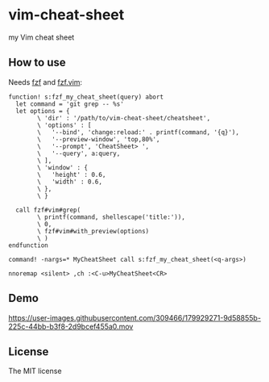 # vim-cheat-sheet

my Vim cheat sheet

## How to use

Needs [fzf](https://github.com/junegunn/fzf) and [fzf.vim](https://github.com/junegunn/fzf.vim):

```vim
function! s:fzf_my_cheat_sheet(query) abort
  let command = 'git grep -- %s'
  let options = {
        \ 'dir' : '/path/to/vim-cheat-sheet/cheatsheet',
        \ 'options' : [
        \   '--bind', 'change:reload:' . printf(command, '{q}'),
        \   '--preview-window', 'top,80%',
        \   '--prompt', 'CheatSheet> ',
        \   '--query', a:query,
        \ ],
        \ 'window' : {
        \   'height' : 0.6,
        \   'width' : 0.6,
        \ },
        \ }

  call fzf#vim#grep(
        \ printf(command, shellescape('title:')),
        \ 0,
        \ fzf#vim#with_preview(options)
        \ )
endfunction

command! -nargs=* MyCheatSheet call s:fzf_my_cheat_sheet(<q-args>)

nnoremap <silent> ,ch :<C-u>MyCheatSheet<CR>
```

## Demo

https://user-images.githubusercontent.com/309466/179929271-9d58855b-225c-44bb-b3f8-2d9bcef455a0.mov

## License

The MIT license
